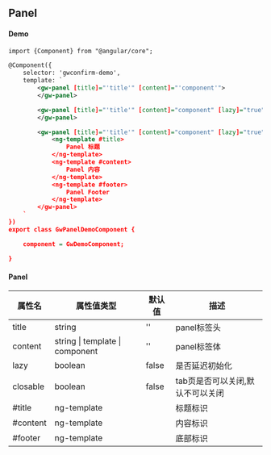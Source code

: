 ## Panel

#### Demo
```xml
import {Component} from "@angular/core";

@Component({
    selector: 'gwconfirm-demo',
    template: `
        <gw-panel [title]="'title'" [content]="'component'">
        </gw-panel>

        <gw-panel [title]="'title'" [content]="component" [lazy]="true">
        </gw-panel>

        <gw-panel [title]="'title'" [content]="component" [lazy]="true">
            <ng-template #title>
                Panel 标题
            </ng-template>
            <ng-template #content>
                Panel 内容
            </ng-template>
            <ng-template #footer>
                Panel Footer
            </ng-template>
        </gw-panel>
    `
})
export class GwPanelDemoComponent {

    component = GwDemoComponent;

}
```




#### Panel

|	属性名				  |	 属性值类型 		  | 	   默认值 	   |		描述 					|
|-------------------------|-------------------|--------------------|-----------------------------|
|	title     		 	  |     string   	  |		''			   |	panel标签头					   |
|	content		    	  | string \| template \| component | ''   |	panel标签体		      	  |
|	lazy	     		  |     boolean   	  |		false	   	   |	是否延迟初始化				 |
|	closable    		  |     boolean   	  |		false   	   |	tab页是否可以关闭,默认不可以关闭			 |
|	#title      		  |     ng-template	  |		           	   |	标题标识		 |
|	#content       		  |     ng-template	  |		           	   |	内容标识			 |
|	#footer     		  |     ng-template	  |		           	   |	底部标识			 |
